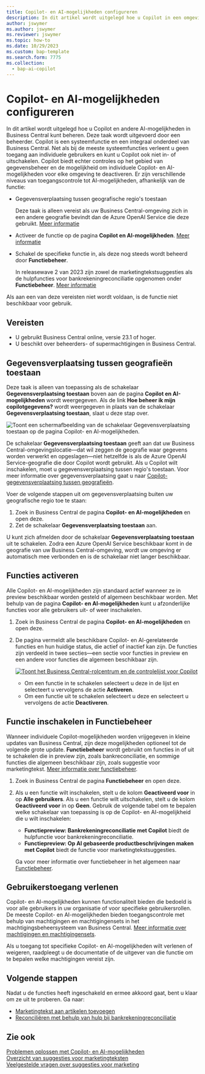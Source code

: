 ```yaml
---
title: Copilot- en AI-mogelijkheden configureren
description: In dit artikel wordt uitgelegd hoe u Copilot in een omgeving kunt inschakelen.
author: jswymer
ms.author: jswymer
ms.reviewer: jswymer
ms.topic: how-to
ms.date: 10/29/2023
ms.custom: bap-template
ms.search.form: 7775
ms.collection:
  - bap-ai-copilot
---
```


# <a name="configure-copilot-and-ai-capabilities"></a>Copilot- en AI-mogelijkheden configureren

<!--[!INCLUDE[ai-preview](includes/ai-preview.md)]-->

<!--This article explains how you can control the ability to create AI-powered item marketing text with Copilot for your organization. This task is done by an admin. There are two requirements that you must fulfill to make the feature available to users:-->

In dit artikel wordt uitgelegd hoe u Copilot en andere AI-mogelijkheden in Business Central kunt beheren. Deze taak wordt uitgevoerd door een beheerder. Copilot is een systeemfunctie en een integraal onderdeel van Business Central. Net als bij de meeste systeemfuncties verleent u geen toegang aan individuele gebruikers en kunt u Copilot ook niet in- of uitschakelen. Copilot biedt echter controles op het gebied van gegevensbeheer en de mogelijkheid om individuele Copilot- en AI-mogelijkheden voor elke omgeving te deactiveren. Er zijn verschillende niveaus van toegangscontrole tot AI-mogelijkheden, afhankelijk van de functie:

- Gegevensverplaatsing tussen geografische regio's toestaan

  Deze taak is alleen vereist als uw Business Central-omgeving zich in een andere geografie bevindt dan de Azure OpenAI Service die deze gebruikt. [Meer informatie](#allow-data-movement-across-geographies)

- Activeer de functie op de pagina **Copilot en AI-mogelijkheden**. [Meer informatie](#activate-features)

- Schakel de specifieke functie in, als deze nog steeds wordt beheerd door **Functiebeheer**.

  In releasewave 2 van 2023 zijn zowel de marketingtekstsuggesties als de hulpfuncties voor bankrekeningreconciliatie opgenomen onder **Functiebeheer**. [Meer informatie](#enable-feature-in-feature-management)

Als aan een van deze vereisten niet wordt voldaan, is de functie niet beschikbaar voor gebruik.

## <a name="prerequisites"></a>Vereisten

- U gebruikt Business Central online, versie 23.1 of hoger. <!--[preview version](ai-preview-getstarted.md) of Business Central that's enabled for Copilot.-->
- U beschikt over beheerders- of supermachtigingen in Business Central.  <!--For more information, go to [Configure AI-powered item marketing text with Copilot](enable-ai.md).-->

## <a name="allow-data-movement-across-geographies"></a>Gegevensverplaatsing tussen geografieën toestaan

Deze taak is alleen van toepassing als de schakelaar **Gegevensverplaatsing toestaan** boven aan de pagina **Copilot en AI-mogelijkheden** wordt weergegeven. Als de link **Hoe beheer ik mijn copilotgegevens?** wordt weergegeven in plaats van de schakelaar **Gegevensverplaatsing toestaan**, slaat u deze stap over.

![Toont een schermafbeelding van de schakelaar Gegevensverplaatsing toestaan op de pagina Copilot- en AI-mogelijkheden.](media/allow-data-movement-v2.png)

De schakelaar **Gegevensverplaatsing toestaan** geeft aan dat uw Business Central-omgevingslocatie&mdash;dat wil zeggen de geografie waar gegevens worden verwerkt en opgeslagen&mdash;niet hetzelfde is als de Azure OpenAI Service-geografie die door Copilot wordt gebruikt. Als u Copilot wilt inschakelen, moet u gegevensverplaatsing tussen regio's toestaan. Voor meer informatie over gegevensverplaatsing gaat u naar [Copilot-gegevensverplaatsing tussen geografieën](ai-copilot-data-movement.md). 

Voer de volgende stappen uit om gegevensverplaatsing buiten uw geografische regio toe te staan:

1. Zoek in Business Central de pagina **Copilot- en AI-mogelijkheden** en open deze.
1. Zet de schakelaar **Gegevensverplaatsing toestaan** aan.

U kunt zich afmelden door de schakelaar **Gegevensverplaatsing toestaan** uit te schakelen. Zodra een Azure OpenAI Service beschikbaar komt in de geografie van uw Business Central-omgeving, wordt uw omgeving er automatisch mee verbonden en is de schakelaar niet langer beschikbaar. 


<!--
| Australia, United Kingdom, United States | Within the respective geographical region |
| Europe, France, Germany, Norway, Switzerland  | Sweden or Switzerland |
| Asia Pacific, Brazil, Canada, India, Japan, Singapore, South Africa, South Korea, United Arab Emirates  | United States |-->



<!--Note

If your environment is hosted in North America, Copilot will use an Azure OpenAI endpoint in North America to process your data.
If your environment is hosted in Europe, Copilot will use an Azure OpenAI endpoint in Europe to process your data.
If your environment is hosted anywhere else, Copilot will use an Azure OpenAI endpoint outside of the region in which the environment is hosted.
To opt in 

Copilot and other AI capabilities use Azure OpenAI Service.  and are provided by default to only those customers with environments that have United States as their geography for data processing and storage. While the Azure OpenAI Service is available in multiple geographies including Australia, Canada, United States, France, Japan and UK, Copilot does not follow the same regional rollout schedule.

Meanwhile, customers with environments outside the United States can use Copilot AI features by opting in to share relevant data with the Azure OpenAI Service in United States or Switzerland.

The information in the following table outlines the Azure OpenAI service that's used by the Copilot services based on the geography of their Dynamics 365 environment when they opt-in to share data.-->
## <a name="activate-features"></a>Functies activeren

Alle Copilot- en AI-mogelijkheden zijn standaard actief wanneer ze in preview beschikbaar worden gesteld of algemeen beschikbaar worden. Met behulp van de pagina **Copilot- en AI-mogelijkheden** kunt u afzonderlijke functies voor alle gebruikers uit- of weer inschakelen.

1. Zoek in Business Central de pagina **Copilot- en AI-mogelijkheden** en open deze.

1. De pagina vermeldt alle beschikbare Copilot- en AI-gerelateerde functies en hun huidige status, die actief of inactief kan zijn. De functies zijn verdeeld in twee secties&mdash;een sectie voor functies in preview en een andere voor functies die algemeen beschikbaar zijn. 

   [![Toont het Business Central-rolcentrum en de controlelijst voor Copilot](media/copilot-and-ai-capabilties-page.svg)](media/copilot-and-ai-capabilties-page.svg#lightbox)

   - Om een functie in te schakelen selecteert u deze in de lijst en selecteert u vervolgens de actie **Activeren**.
   - Om een functie uit te schakelen selecteert u deze en selecteert u vervolgens de actie **Deactiveren**. 


## <a name="enable-feature-in-feature-management"></a>Functie inschakelen in Functiebeheer

Wanneer individuele Copilot-mogelijkheden worden vrijgegeven in kleine updates van Business Central, zijn deze mogelijkheden optioneel tot de volgende grote update. **Functiebeheer** wordt gebruikt om functies in of uit te schakelen die in preview zijn, zoals bankreconciliatie, en sommige functies die algemeen beschikbaar zijn, zoals suggestie voor marketingtekst. [Meer informatie over functiebeheer](/dynamics365/business-central/dev-itpro/administration/feature-management).

1. Zoek in Business Central de pagina **Functiebeheer** en open deze.
2. Als u een functie wilt inschakelen, stelt u de kolom **Geactiveerd voor** in op **Alle gebruikers**. Als u een functie wilt uitschakelen, stelt u de kolom **Geactiveerd voor** in op **Geen**. Gebruik de volgende tabel om te bepalen welke schakelaar van toepassing is op de Copilot- en AI-mogelijkheid die u wilt inschakelen:

   - **Functiepreview: Bankrekeningreconciliatie met Copilot** biedt de hulpfunctie voor bankrekeningreconciliatie.
   - **Functiepreview: Op AI gebaseerde productbeschrijvingen maken met Copilot** biedt de functie voor marketingtekstsuggesties.

   Ga voor meer informatie over functiebeheer in het algemeen naar [Functiebeheer](/dynamics365/business-central/dev-itpro/administration/feature-management).

## <a name="granting-user-access"></a>Gebruikerstoegang verlenen

Copilot- en AI-mogelijkheden kunnen functionaliteit bieden die bedoeld is voor alle gebruikers in uw organisatie of voor specifieke gebruikersrollen. De meeste Copilot- en AI-mogelijkheden bieden toegangscontrole met behulp van machtigingen en machtigingensets in het machtigingsbeheersysteem van Business Central. [Meer informatie over machtigingen en machtigingensets](ui-define-granular-permissions.md).

Als u toegang tot specifieke Copilot- en AI-mogelijkheden wilt verlenen of weigeren, raadpleegt u de documentatie of de uitgever van die functie om te bepalen welke machtigingen vereist zijn. 

## <a name="next-steps"></a>Volgende stappen

Nadat u de functies heeft ingeschakeld en ermee akkoord gaat, bent u klaar om ze uit te proberen. Ga naar:

- [Marketingtekst aan artikelen toevoegen](item-marketing-text.md) 
- [Reconciliëren met behulp van hulp bij bankrekeningreconciliatie](bank-reconciliation-with-copilot.md) 

## <a name="see-also"></a>Zie ook

[Problemen oplossen met Copilot- en AI-mogelijkheden](ai-copilot-troubleshooting.md)  
[Overzicht van suggesties voor marketingteksten](ai-overview.md)   
[Veelgestelde vragen over suggesties voor marketing](faqs-marketing-text.md)  
